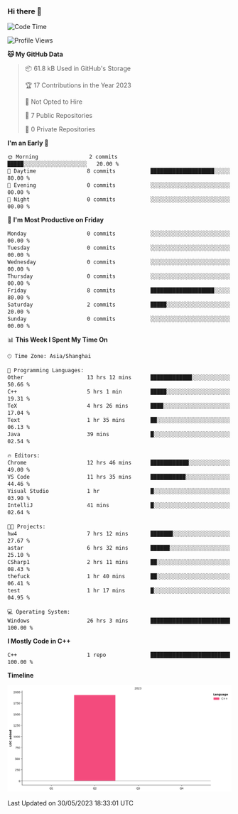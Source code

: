 ### Hi there 👋

<!--START_SECTION:waka-->
![Code Time](http://img.shields.io/badge/Code%20Time-90%20hrs%2024%20mins-blue)

![Profile Views](http://img.shields.io/badge/Profile%20Views-1-blue)

**🐱 My GitHub Data** 

> 📦 61.8 kB Used in GitHub's Storage 
 > 
> 🏆 17 Contributions in the Year 2023
 > 
> 🚫 Not Opted to Hire
 > 
> 📜 7 Public Repositories 
 > 
> 🔑 0 Private Repositories 
 > 
**I'm an Early 🐤** 

```text
🌞 Morning                2 commits           █████░░░░░░░░░░░░░░░░░░░░   20.00 % 
🌆 Daytime                8 commits           ████████████████████░░░░░   80.00 % 
🌃 Evening                0 commits           ░░░░░░░░░░░░░░░░░░░░░░░░░   00.00 % 
🌙 Night                  0 commits           ░░░░░░░░░░░░░░░░░░░░░░░░░   00.00 % 
```
📅 **I'm Most Productive on Friday** 

```text
Monday                   0 commits           ░░░░░░░░░░░░░░░░░░░░░░░░░   00.00 % 
Tuesday                  0 commits           ░░░░░░░░░░░░░░░░░░░░░░░░░   00.00 % 
Wednesday                0 commits           ░░░░░░░░░░░░░░░░░░░░░░░░░   00.00 % 
Thursday                 0 commits           ░░░░░░░░░░░░░░░░░░░░░░░░░   00.00 % 
Friday                   8 commits           ████████████████████░░░░░   80.00 % 
Saturday                 2 commits           █████░░░░░░░░░░░░░░░░░░░░   20.00 % 
Sunday                   0 commits           ░░░░░░░░░░░░░░░░░░░░░░░░░   00.00 % 
```


📊 **This Week I Spent My Time On** 

```text
🕑︎ Time Zone: Asia/Shanghai

💬 Programming Languages: 
Other                    13 hrs 12 mins      █████████████░░░░░░░░░░░░   50.66 % 
C++                      5 hrs 1 min         █████░░░░░░░░░░░░░░░░░░░░   19.31 % 
TeX                      4 hrs 26 mins       ████░░░░░░░░░░░░░░░░░░░░░   17.04 % 
Text                     1 hr 35 mins        ██░░░░░░░░░░░░░░░░░░░░░░░   06.13 % 
Java                     39 mins             █░░░░░░░░░░░░░░░░░░░░░░░░   02.54 % 

🔥 Editors: 
Chrome                   12 hrs 46 mins      ████████████░░░░░░░░░░░░░   49.00 % 
VS Code                  11 hrs 35 mins      ███████████░░░░░░░░░░░░░░   44.46 % 
Visual Studio            1 hr                █░░░░░░░░░░░░░░░░░░░░░░░░   03.90 % 
IntelliJ                 41 mins             █░░░░░░░░░░░░░░░░░░░░░░░░   02.64 % 

🐱‍💻 Projects: 
hw4                      7 hrs 12 mins       ███████░░░░░░░░░░░░░░░░░░   27.67 % 
astar                    6 hrs 32 mins       ██████░░░░░░░░░░░░░░░░░░░   25.10 % 
CSharp1                  2 hrs 11 mins       ██░░░░░░░░░░░░░░░░░░░░░░░   08.43 % 
thefuck                  1 hr 40 mins        ██░░░░░░░░░░░░░░░░░░░░░░░   06.41 % 
test                     1 hr 17 mins        █░░░░░░░░░░░░░░░░░░░░░░░░   04.95 % 

💻 Operating System: 
Windows                  26 hrs 3 mins       █████████████████████████   100.00 % 
```

**I Mostly Code in C++** 

```text
C++                      1 repo              █████████████████████████   100.00 % 
```



**Timeline**

![Lines of Code chart](https://raw.githubusercontent.com/AimerYoung/AimerYoung/main/assets/bar_graph.png)


 Last Updated on 30/05/2023 18:33:01 UTC
<!--END_SECTION:waka-->

<!--
**AimerYoung/AimerYoung** is a ✨ _special_ ✨ repository because its `README.md` (this file) appears on your GitHub profile.

Here are some ideas to get you started:

- 🔭 I’m currently working on ...
- 🌱 I’m currently learning ...
- 👯 I’m looking to collaborate on ...
- 🤔 I’m looking for help with ...
- 💬 Ask me about ...
- 📫 How to reach me: ...
- 😄 Pronouns: ...
- ⚡ Fun fact: ...
-->
